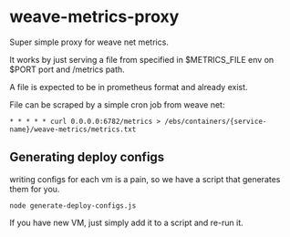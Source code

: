 # weave-metrics-proxy

Super simple proxy for weave net metrics.

It works by just serving a file from specified in $METRICS_FILE
env on $PORT port and /metrics path.

A file is expected to be in prometheus format and already exist.

File can be scraped by a simple cron job from weave net:

```
* * * * * curl 0.0.0.0:6782/metrics > /ebs/containers/{service-name}/weave-metrics/metrics.txt
```

## Generating deploy configs

writing configs for each vm is a pain, so we have a script that generates them for you.

```
node generate-deploy-configs.js
```

If you have new VM, just simply add it to a script and re-run it.